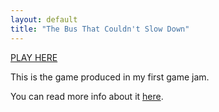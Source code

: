 ```yaml
---
layout: default
title: "The Bus That Couldn't Slow Down"
---
```

<a href="https://fantanoice.itch.io/the-bus-that-couldnt-slow-down">PLAY HERE</a>  

This is the game produced in my first game jam. 

You can read more info about it <a href="{{ site.url }}/blog/GMTKJam/">here</a>.  